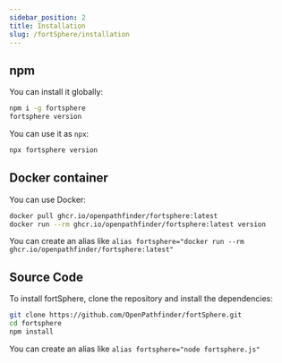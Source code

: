```yaml
---
sidebar_position: 2
title: Installation
slug: /fortSphere/installation
---
```


## npm

You can install it globally:

```bash
npm i -g fortsphere
fortsphere version
```

You can use it as `npx`:

```bash
npx fortsphere version
```

## Docker container

You can use Docker:

```bash
docker pull ghcr.io/openpathfinder/fortsphere:latest
docker run --rm ghcr.io/openpathfinder/fortsphere:latest version
```

You can create an alias like `alias fortsphere="docker run --rm ghcr.io/openpathfinder/fortsphere:latest"`

## Source Code
To install fortSphere, clone the repository and install the dependencies:

```sh
git clone https://github.com/OpenPathfinder/fortSphere.git
cd fortsphere
npm install
```

You can create an alias like `alias fortsphere="node fortsphere.js"`